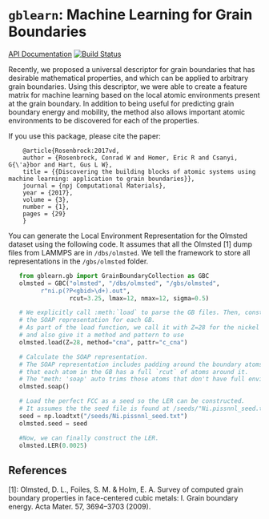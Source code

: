 # `gblearn`: Machine Learning for Grain Boundaries

[API Documentation](https://rosenbrockc.github.io/gblearn/index.html)
[![Build Status](https://travis-ci.com/Derek58/gblearn.svg?token=wEMTwuCdPQ3hQkPhG65X&branch=master)](https://travis-ci.com/Derek58/gblearn)

Recently, we proposed a universal descriptor for grain boundaries that
has desirable mathematical properties, and which can be applied to
arbitrary grain boundaries. Using this descriptor, we were able to
create a feature matrix for machine learning based on the local atomic
environments present at the grain boundary. In addition to being
useful for predicting grain boundary energy and mobility, the method
also allows important atomic environments to be discovered for each of
the properties.

If you use this package, please cite the paper:

```   
    @article{Rosenbrock:2017vd,
    author = {Rosenbrock, Conrad W and Homer, Eric R and Csanyi, G{\'a}bor and Hart, Gus L W},
    title = {{Discovering the building blocks of atomic systems using machine learning: application to grain boundaries}},
    journal = {npj Computational Materials},
    year = {2017},
    volume = {3},
    number = {1},
    pages = {29}
    }
```

You can generate the Local Environment Representation for the Olmsted
dataset using the following code. It assumes that all the Olmsted
[1] dump files from LAMMPS are in `/dbs/olmsted`. We tell the
framework to store all representations in the `/gbs/olmsted`
folder.

```python
   from gblearn.gb import GrainBoundaryCollection as GBC
   olmsted = GBC("olmsted", "/dbs/olmsted", "/gbs/olmsted",
		 r"ni.p(?P<gbid>\d+).out",
                 rcut=3.25, lmax=12, nmax=12, sigma=0.5)

   # We explicitly call :meth:`load` to parse the GB files. Then, construct
   # the SOAP representation for each GB.
   # As part of the load function, we call it with Z=28 for the nickel database,
   # and also give it a method and pattern to use
   olmsted.load(Z=28, method="cna", pattr="c_cna")

   # Calculate the SOAP representation.
   # The SOAP representation includes padding around the boundary atoms, so
   # that each atom in the GB has a full `rcut` of atoms around it.
   # The "meth: 'soap' auto trims those atoms that don't have full environments.
   olmsted.soap()

   # Load the perfect FCC as a seed so the LER can be constructed.
   # It assumes the the seed file is found at /seeds/"Ni.pissnnl_seed.txt"
   seed = np.loadtxt("/seeds/Ni.pissnnl_seed.txt")
   olmsted.seed = seed

   #Now, we can finally construct the LER.
   olmsted.LER(0.0025)
```

## References

[1]: Olmsted, D. L., Foiles, S. M. & Holm, E. A. Survey of computed grain boundary properties in face-centered cubic metals: I. Grain boundary energy. Acta Mater. 57, 3694–3703 (2009).				   

